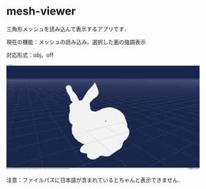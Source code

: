 # mesh-viewer
三角形メッシュを読み込んで表示するアプリです．

現在の機能：メッシュの読み込み，選択した面の強調表示

対応形式：obj，off

<img src="image/meshViewer.png" width="600">

注意：ファイルパスに日本語が含まれているとちゃんと表示できません．

